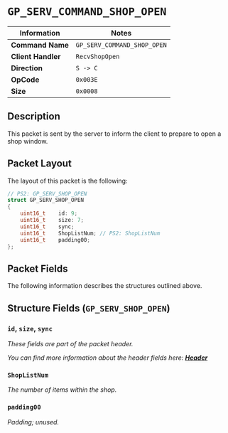 # `GP_SERV_COMMAND_SHOP_OPEN`

| Information               | Notes |
|---                        |---    |
| **Command Name**          | `GP_SERV_COMMAND_SHOP_OPEN` |
| **Client Handler**        | `RecvShopOpen` |
| **Direction**             | `S -> C` |
| **OpCode**                | `0x003E` |
| **Size**                  | `0x0008` |

## Description

This packet is sent by the server to inform the client to prepare to open a shop window.

## Packet Layout

The layout of this packet is the following:

```cpp
// PS2: GP_SERV_SHOP_OPEN
struct GP_SERV_SHOP_OPEN
{
    uint16_t    id: 9;
    uint16_t    size: 7;
    uint16_t    sync;
    uint16_t    ShopListNum; // PS2: ShopListNum
    uint16_t    padding00;
};
```

## Packet Fields

The following information describes the structures outlined above.

## Structure Fields (`GP_SERV_SHOP_OPEN`)

### `id`, `size`, `sync`

_These fields are part of the packet header._

_You can find more information about the header fields here: [**Header**](/world/server/Header.md)_

### `ShopListNum`

_The number of items within the shop._

### `padding00`

_Padding; unused._
